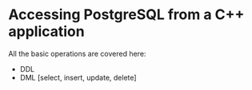 # Accessing PostgreSQL from a C++ application

All the basic operations are covered here:
- DDL
- DML [select, insert, update, delete]
